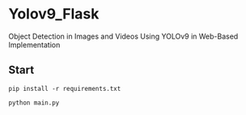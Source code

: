 # Yolov9_Flask
Object Detection in Images and Videos Using YOLOv9 in Web-Based Implementation

## Start
```
pip install -r requirements.txt
```

```
python main.py
```
